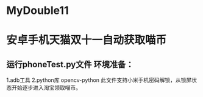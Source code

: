 # MyDouble11
安卓手机天猫双十一自动获取喵币
===========
运行phoneTest.py文件
环境准备：
--------
  1.adb工具
  2.python库 opencv-python 
此文件支持小米手机密码解锁，从锁屏状态开始逐步进入淘宝领取喵币。
